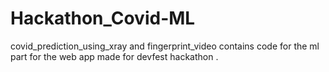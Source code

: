 # Hackathon_Covid-ML

covid_prediction_using_xray and fingerprint_video contains code for the ml part for the web app made for devfest hackathon .
